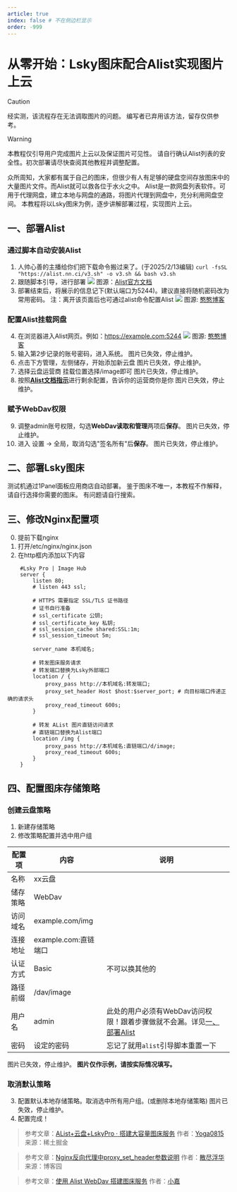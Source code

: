 ```yaml
---
article: true
index: false # 不在侧边栏显示
order: -999
---
```

# 从零开始：Lsky图床配合Alist实现图片上云

> [!caution]
> 经实测，该流程存在无法调取图片的问题。
> 编写者已弃用该方法，留存仅供参考。

> [!warning]
> 本教程仅引导用户完成图片上云以及保证图片可见性。
> 请自行确认Alist列表的安全性。初次部署请尽快查阅其他教程并调整配置。

众所周知，大家都有属于自己的图床，但很少有人有足够的硬盘空间存放图床中的大量图片文件。而Alist就可以救各位于水火之中。
Alist是一款网盘列表软件。可用于代理网盘，建立本地与网盘的通路，将图片代理到网盘中，充分利用网盘空间。
本教程将以Lsky图床为例，逐步讲解部署过程，实现图片上云。

<!-- more -->

## 一、部署Alist
### 通过脚本自动安装Alist
1. 人帅心善的主播给你们把下载命令搬过来了。(于2025/2/13编辑)
`curl -fsSL "https://alist.nn.ci/v3.sh" -o v3.sh && bash v3.sh`
2. 跟随脚本引导，进行部署
![](https://alist.nn.ci/img/guide/v3-install.png)
图源：[Alist官方文档](https://alistgo.com/zh)
3. 部署结束后，将展示的信息记下(默认端口为5244)。建议直接将随机密码改为常用密码。
注：离开该页面后也可通过alist命令配置Alist
![](https://imgse.com/i/pCIdMYq)
图源: [憨憨博客](https://blog.hanhanz.top)
### 配置Alist挂载网盘
4. 在浏览器进入Alist网页。例如：https://example.com:5244
![](https://imgse.com/i/pCIwRrF)
图源: [憨憨博客](https://blog.hanhanz.top)
5. 输入第2步记录的账号密码，进入系统。
图片已失效，停止维护。
6. 点击下方管理，左侧储存，开始添加新云盘
图片已失效，停止维护。
6. 选择云盘运营商 挂载位置选择/image即可
图片已失效，停止维护。
8. 按照[**Alist文档指示**](https://alist.nn.ci/zh/guide/)进行剩余配置，告诉你的运营商你是你
图片已失效，停止维护。
### 赋予WebDav权限
9. 调整admin账号权限，勾选**WebDav读取和管理**两项后**保存**。
图片已失效，停止维护。
10. 进入 设置 -> 全局，取消勾选"签名所有"后**保存**。
图片已失效，停止维护。

## 二、部署Lsky图床
测试机通过1Panel面板应用商店自动部署。
鉴于图床不唯一，本教程不作解释，请自行选择你需要的图床。
有问题请自行搜索。

## 三、修改Nginx配置项
0. 提前下载nginx
1. 打开/etc/nginx/nginx.json
2. 在http框内添加以下内容
```
    #Lsky Pro | Image Hub
    server {
        listen 80;
        # listen 443 ssl;

        # HTTPS 需要指定 SSL/TLS 证书路径
        # 证书自行准备
        # ssl_certificate 公钥;
        # ssl_certificate_key 私钥;
        # ssl_session_cache shared:SSL:1m;
        # ssl_session_timeout 5m;

        server_name 本机域名;

        # 转发图床服务请求
        # 转发端口替换为Lsky外部端口
        location / {
            proxy_pass http://本机域名:转发端口;
            proxy_set_header Host $host:$server_port; # 向目标端口传递正确的请求头
            proxy_read_timeout 600s;
        }

        # 转发 AList 图片直链访问请求
        # 直链端口替换为Alist端口
        location /img {
            proxy_pass http://本机域名:直链端口/d/image;
            proxy_read_timeout 600s;
        }
    }
```

## 四、配置图床存储策略
### 创建云盘策略
1. 新建存储策略
2. 修改策略配置并选中用户组

|配置项|内容|说明|
|---|---|---|
|名称|xx云盘||
|储存策略|WebDav||
|访问域名|example.com/img||
|连接地址|example.com:直链端口||
|认证方式|Basic|不可以换其他的|
|路径前缀|/dav/image||
|用户名|admin|此处的用户必须有WebDav访问权限！跟着步骤做就不会漏。详见[一、部署Alist](#一-部署Alist)|
|密码|设定的密码|忘记了就用`alist`引导脚本重置一下|

图片已失效，停止维护。
**图片仅作示例，请按实际情况填写。**
### 取消默认策略
3. 配置默认本地存储策略。取消选中所有用户组。(或删除本地存储策略)
图片已失效，停止维护。
4. 配置完成！


> 参考文章：[AList+云盘+LskyPro · 搭建大容量图床服务](https://juejin.cn/post/7231740010986242104)
作者：[Yoga0815](https://juejin.cn/user/2647279728860456/posts)
来源：稀土掘金

> 参考文章：[Nginx反向代理中proxy_set_header参数说明](https://www.cnblogs.com/kevingrace/p/8269955.html)
作者：[散尽浮华](https://home.cnblogs.com/u/kevingrace/)
来源：博客园

> 参考文章：[使用 Alist WebDav 搭建图床服务](https://blog.imzjw.cn/posts/alist-pic/index.html)
作者：[小嘉](https://blog.imzjw.cn/)

